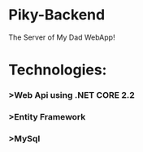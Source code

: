 # Piky-Backend
The Server of My Dad WebApp!


# Technologies:
### >Web Api using .NET CORE 2.2
### >Entity Framework
### >MySql
